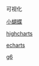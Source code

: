 可视化

[小蝴蝶](https://butterfly-dag.gitee.io/butterfly-dag/demo/decision)

[highcharts](https://www.highcharts.com.cn/demo/highcharts)

[echarts](https://echarts.apache.org/examples/zh/index.html)

[g6](https://antv-g6.gitee.io/zh/docs/manual/introduction/)
